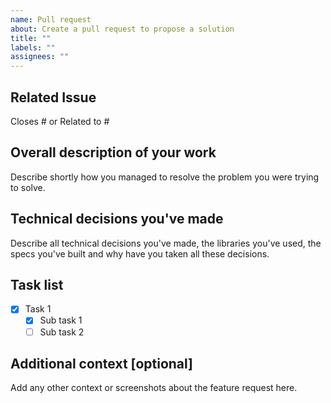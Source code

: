 ```yaml
---
name: Pull request
about: Create a pull request to propose a solution
title: ""
labels: ""
assignees: ""
---
```


## Related Issue

Closes # or Related to #

## Overall description of your work

Describe shortly how you managed to resolve the problem you were trying to solve.

## Technical decisions you've made

Describe all technical decisions you've made, the libraries you've used, the specs you've built and why have you taken all these decisions.

## Task list

- [x] Task 1
  - [x] Sub task 1
  - [ ] Sub task 2

## Additional context [optional]

Add any other context or screenshots about the feature request here.
